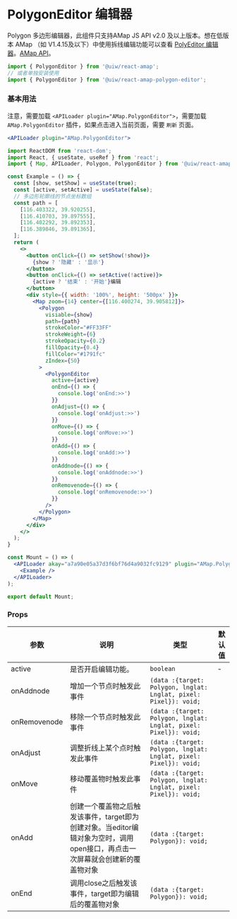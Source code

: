 PolygonEditor 编辑器
===

Polygon 多边形编辑器，此组件只支持AMap JS API v2.0 及以上版本。想在低版本 AMap （如 V1.4.15及以下）中使用拆线编辑功能可以查看 [PolyEditor 编辑器](/react-amap#/poly-editor)。[AMap API](https://lbs.amap.com/api/jsapi-v2/documentation#polygoneditor)。

```jsx
import { PolygonEditor } from '@uiw/react-amap';
// 或者单独安装使用
import { PolygonEditor } from '@uiw/react-amap-polygon-editor';
```

### 基本用法

注意，需要加载 `<APILoader plugin="AMap.PolygonEditor">`，需要加载 `AMap.PolygonEditor`<!--rehype:style=background: #ffe3da;color: #ff5722;--> 插件，如果点击进入当前页面，需要 `刷新`<!--rehype:style=background: #e91e63;color: #fff;--> 页面。

```jsx
<APILoader plugin="AMap.PolygonEditor">
```
<!--rehype:style=background: #fff3b7;-->

<!--rehype:-->
```jsx mdx:preview
import ReactDOM from 'react-dom';
import React, { useState, useRef } from 'react';
import { Map, APILoader, Polygon, PolygonEditor } from '@uiw/react-amap';

const Example = () => {
  const [show, setShow] = useState(true);
  const [active, setActive] = useState(false);
  // 多边形轮廓线的节点坐标数组
  const path = [
    [116.403322, 39.920255],
    [116.410703, 39.897555],
    [116.402292, 39.892353],
    [116.389846, 39.891365],
  ];
  return (
    <>
      <button onClick={() => setShow(!show)}>
        {show ? '隐藏' : '显示'}
      </button>
      <button onClick={() => setActive(!active)}>
        {active ? '结束' : '开始'}编辑
      </button>
      <div style={{ width: '100%', height: '500px' }}>
        <Map zoom={14} center={[116.400274, 39.905812]}>
          <Polygon
            visiable={show}
            path={path}
            strokeColor="#FF33FF"
            strokeWeight={6}
            strokeOpacity={0.2}
            fillOpacity={0.4}
            fillColor="#1791fc"
            zIndex={50}
          >
            <PolygonEditor
              active={active}
              onEnd={() => {
                console.log('onEnd:>>')
              }}
              onAdjust={() => {
                console.log('onAdjust:>>')
              }}
              onMove={() => {
                console.log('onMove:>>')
              }}
              onAdd={() => {
                console.log('onAdd:>>')
              }}
              onAddnode={() => {
                console.log('onAddnode:>>')
              }}
              onRemovenode={() => {
                console.log('onRemovenode:>>')
              }}
            />
          </Polygon>
        </Map>
      </div>
    </>
  );
}

const Mount = () => (
  <APILoader akay="a7a90e05a37d3f6bf76d4a9032fc9129" plugin="AMap.PolygonEditor">
    <Example />
  </APILoader>
);

export default Mount;
```

### Props 

| 参数 | 说明 | 类型 | 默认值 |
|--------- |-------- |--------- |-------- |
| active | 是否开启编辑功能。 | `boolean` | - |
| onAddnode | 增加一个节点时触发此事件 | `(data :{target: Polygon, lnglat: Lnglat, pixel: Pixel}): void;` |
| onRemovenode | 移除一个节点时触发此事件 | `(data :{target: Polygon, lnglat: Lnglat, pixel: Pixel}): void;` |
| onAdjust | 调整折线上某个点时触发此事件 | `(data :{target: Polygon, lnglat: Lnglat, pixel: Pixel}): void;` |
| onMove | 移动覆盖物时触发此事件 | `(data :{target: Polygon, lnglat: Lnglat, pixel: Pixel}): void;` |
| onAdd | 创建一个覆盖物之后触发该事件，target即为创建对象。当editor编辑对象为空时，调用open接口，再点击一次屏幕就会创建新的覆盖物对象 | `(data :{target: Polygon}): void;` |
| onEnd | 调用close之后触发该事件，target即为编辑后的覆盖物对象 | `(data :{target: Polygon}): void;` |